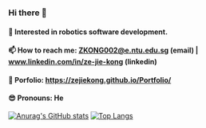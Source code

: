 ### Hi there 👋

#### 🤖 Interested in robotics software development.
#### 📫 How to reach me: ZKONG002@e.ntu.edu.sg (email) | www.linkedin.com/in/ze-jie-kong (linkedin)
#### 💼 Porfolio: https://zejiekong.github.io/Portfolio/
#### 😎 Pronouns: He

[![Anurag's GitHub stats](https://github-readme-stats.vercel.app/api?username=zejiekong)](https://github.com/anuraghazra/github-readme-stats)
[![Top Langs](https://github-readme-stats.vercel.app/api/top-langs/?username=zejiekong&layout=compact)](https://github.com/anuraghazra/github-readme-stats)

<!--
**zejiekong/zejiekong** is a ✨ _special_ ✨ repository because its `README.md` (this file) appears on your GitHub profile.

Here are some ideas to get you started:

- 🔭 I’m currently working on ...
- 🌱 I’m currently learning ...
- 👯 I’m looking to collaborate on ...
- 🤔 I’m looking for help with ...
- 💬 Ask me about ...
- 📫 How to reach me: ...
- 😄 Pronouns: ...
- ⚡ Fun fact: ...
-->
